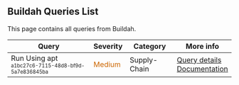 ## Buildah Queries List
This page contains all queries from Buildah.

|            Query             |Severity|Category|More info|
|------------------------------|--------|--------|-----------|
|Run Using apt<br/><sup><sub>a1bc27c6-7115-48d8-bf9d-5a7e836845ba</sub></sup>|<span style="color:#C60">Medium</span>|Supply-Chain|<a href="../buildah-queries/a1bc27c6-7115-48d8-bf9d-5a7e836845ba" target="_blank">Query details</a><br><a href="https://github.com/containers/buildah/blob/main/docs/buildah-run.1.md">Documentation</a><br/>|
